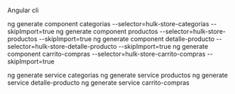 Angular cli

ng generate component categorias --selector=hulk-store-categorias --skipImport=true 
ng generate component productos --selector=hulk-store-productos --skipImport=true
ng generate component detalle-producto --selector=hulk-store-detalle-producto --skipImport=true
ng generate component carrito-compras --selector=hulk-store-carrito-compras --skipImport=true

ng generate service categorias
ng generate service productos
ng generate service detalle-producto
ng generate service carrito-compras